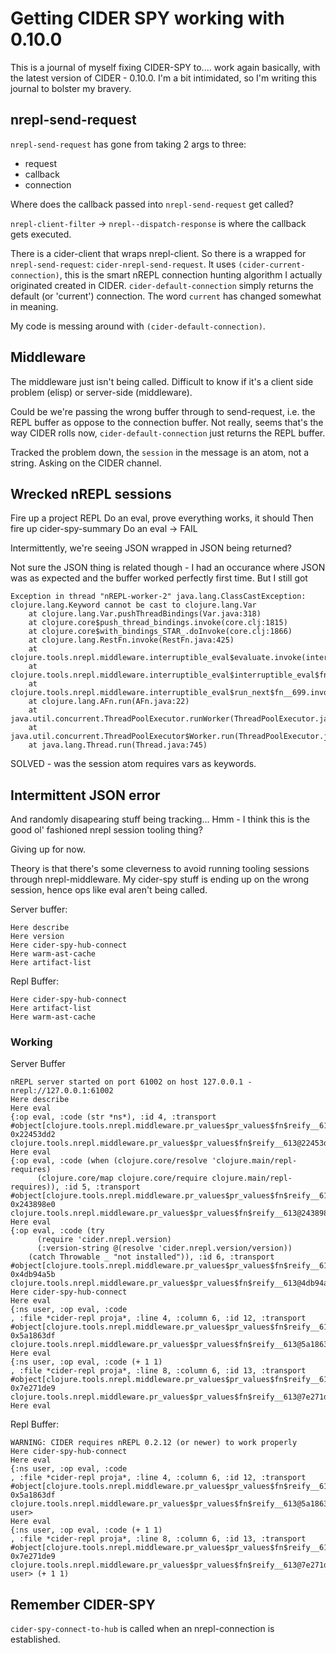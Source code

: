 # Getting CIDER SPY working with 0.10.0

This is a journal of myself fixing CIDER-SPY to.... work again basically, with the latest version of CIDER - 0.10.0. I'm a bit intimidated, so I'm writing this journal to bolster my bravery.

## nrepl-send-request

`nrepl-send-request` has gone from taking 2 args to three:

* request
* callback
* connection

Where does the callback passed into `nrepl-send-request` get called?

`nrepl-client-filter` -> `nrepl--dispatch-response` is where the callback gets executed.

There is a cider-client that wraps nrepl-client. So there is a wrapped for `nrepl-send-request`: `cider-nrepl-send-request`. It uses `(cider-current-connection)`, this is the smart nREPL connection hunting algorithm I actually originated created in CIDER. `cider-default-connection` simply returns the default (or 'current') connection. The word `current` has changed somewhat in meaning.

My code is messing around with `(cider-default-connection)`.

## Middleware

The middleware just isn't being called. Difficult to know if it's a client side problem (elisp) or server-side (middleware).

Could be we're passing the wrong buffer through to send-request, i.e. the REPL buffer as oppose to the connection buffer. Not really, seems that's the way CIDER rolls now, `cider-default-connection` just returns the REPL buffer.

Tracked the problem down, the `session` in the message is an atom, not a string. Asking on the CIDER channel.

## Wrecked nREPL sessions

Fire up a project REPL
Do an eval, prove everything works, it should
Then fire up cider-spy-summary
Do an eval -> FAIL

Intermittently, we're seeing JSON wrapped in JSON being returned?

Not sure the JSON thing is related though - I had an occurance where JSON was as expected and the buffer worked perfectly first time. But I still got

````
Exception in thread "nREPL-worker-2" java.lang.ClassCastException: clojure.lang.Keyword cannot be cast to clojure.lang.Var
	at clojure.lang.Var.pushThreadBindings(Var.java:318)
	at clojure.core$push_thread_bindings.invoke(core.clj:1815)
	at clojure.core$with_bindings_STAR_.doInvoke(core.clj:1866)
	at clojure.lang.RestFn.invoke(RestFn.java:425)
	at clojure.tools.nrepl.middleware.interruptible_eval$evaluate.invoke(interruptible_eval.clj:56)
	at clojure.tools.nrepl.middleware.interruptible_eval$interruptible_eval$fn__704$fn__707.invoke(interruptible_eval.clj:191)
	at clojure.tools.nrepl.middleware.interruptible_eval$run_next$fn__699.invoke(interruptible_eval.clj:159)
	at clojure.lang.AFn.run(AFn.java:22)
	at java.util.concurrent.ThreadPoolExecutor.runWorker(ThreadPoolExecutor.java:1142)
	at java.util.concurrent.ThreadPoolExecutor$Worker.run(ThreadPoolExecutor.java:617)
	at java.lang.Thread.run(Thread.java:745)

````

SOLVED - was the session atom requires vars as keywords.

## Intermittent JSON error

And randomly disapearing stuff being tracking... Hmm - I think this is the good ol' fashioned nrepl session tooling thing?

Giving up for now.

Theory is that there's some cleverness to avoid running tooling sessions through nrepl-middleware. My cider-spy stuff is ending up on the wrong session, hence ops like eval aren't being called.

Server buffer:


````
Here describe
Here version
Here cider-spy-hub-connect
Here warm-ast-cache
Here artifact-list
````

Repl Buffer:

````
Here cider-spy-hub-connect
Here artifact-list
Here warm-ast-cache
````

### Working

Server Buffer

````
nREPL server started on port 61002 on host 127.0.0.1 - nrepl://127.0.0.1:61002
Here describe
Here eval
{:op eval, :code (str *ns*), :id 4, :transport #object[clojure.tools.nrepl.middleware.pr_values$pr_values$fn$reify__613 0x22453dd2 clojure.tools.nrepl.middleware.pr_values$pr_values$fn$reify__613@22453dd2]}
Here eval
{:op eval, :code (when (clojure.core/resolve 'clojure.main/repl-requires)
      (clojure.core/map clojure.core/require clojure.main/repl-requires)), :id 5, :transport #object[clojure.tools.nrepl.middleware.pr_values$pr_values$fn$reify__613 0x243898e0 clojure.tools.nrepl.middleware.pr_values$pr_values$fn$reify__613@243898e0]}
Here eval
{:op eval, :code (try
      (require 'cider.nrepl.version)
      (:version-string @(resolve 'cider.nrepl.version/version))
    (catch Throwable _ "not installed")), :id 6, :transport #object[clojure.tools.nrepl.middleware.pr_values$pr_values$fn$reify__613 0x4db94a5b clojure.tools.nrepl.middleware.pr_values$pr_values$fn$reify__613@4db94a5b]}
Here cider-spy-hub-connect
Here eval
{:ns user, :op eval, :code
, :file *cider-repl proja*, :line 4, :column 6, :id 12, :transport #object[clojure.tools.nrepl.middleware.pr_values$pr_values$fn$reify__613 0x5a1863df clojure.tools.nrepl.middleware.pr_values$pr_values$fn$reify__613@5a1863df]}
Here eval
{:ns user, :op eval, :code (+ 1 1)
, :file *cider-repl proja*, :line 8, :column 6, :id 13, :transport #object[clojure.tools.nrepl.middleware.pr_values$pr_values$fn$reify__613 0x7e271de9 clojure.tools.nrepl.middleware.pr_values$pr_values$fn$reify__613@7e271de9]}
Here eval
````

Repl Buffer:

````
WARNING: CIDER requires nREPL 0.2.12 (or newer) to work properly
Here cider-spy-hub-connect
Here eval
{:ns user, :op eval, :code
, :file *cider-repl proja*, :line 4, :column 6, :id 12, :transport #object[clojure.tools.nrepl.middleware.pr_values$pr_values$fn$reify__613 0x5a1863df clojure.tools.nrepl.middleware.pr_values$pr_values$fn$reify__613@5a1863df]}
user>
Here eval
{:ns user, :op eval, :code (+ 1 1)
, :file *cider-repl proja*, :line 8, :column 6, :id 13, :transport #object[clojure.tools.nrepl.middleware.pr_values$pr_values$fn$reify__613 0x7e271de9 clojure.tools.nrepl.middleware.pr_values$pr_values$fn$reify__613@7e271de9]}
user> (+ 1 1)
````


## Remember CIDER-SPY

`cider-spy-connect-to-hub` is called when an nrepl-connection is established.
